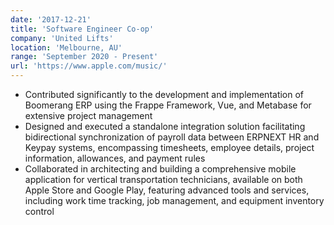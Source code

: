 ```yaml
---
date: '2017-12-21'
title: 'Software Engineer Co-op'
company: 'United Lifts'
location: 'Melbourne, AU'
range: 'September 2020 - Present'
url: 'https://www.apple.com/music/'
---
```


- Contributed significantly to the development and implementation of Boomerang ERP using the Frappe Framework, Vue, and Metabase for extensive project management
- Designed and executed a standalone integration solution facilitating bidirectional synchronization of payroll data between ERPNEXT HR and Keypay systems, encompassing timesheets, employee details, project information, allowances, and payment rules
- Collaborated in architecting and building a comprehensive mobile application for vertical transportation technicians, available on both Apple Store and Google Play, featuring advanced tools and services, including work time tracking, job management, and equipment inventory control
